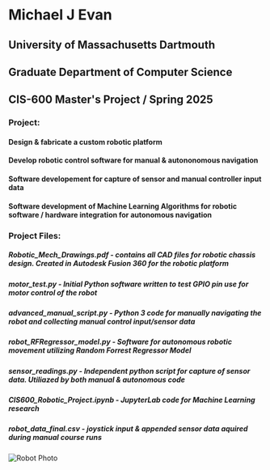 # Michael J Evan
## University of Massachusetts Dartmouth
## Graduate Department of Computer Science
## CIS-600 Master's Project / Spring 2025

### Project:
#### Design & fabricate a custom robotic platform
#### Develop robotic control software for manual & autononomous navigation 
#### Software developement for capture of sensor and manual controller input data
#### Software development of Machine Learning Algorithms for robotic software / hardware integration for autonomous navigation

### Project Files:
##### Robotic_Mech_Drawings.pdf - contains all CAD files for robotic chassis design. Created in Autodesk Fusion 360 for the robotic platform
##### motor_test.py - Initial Python software written to test GPIO pin use for motor control of the robot
##### advanced_manual_script.py - Python 3 code for manually navigating the robot and collecting manual control input/sensor data
##### robot_RFRegressor_model.py - Software for autonomous robotic movement utilizing Random Forrest Regressor Model
##### sensor_readings.py - Independent python script for capture of sensor data. Utiliazed by both manual & autonomous code
##### CIS600_Robotic_Project.ipynb - JupyterLab code for Machine Learning research 
##### robot_data_final.csv - joystick input & appended sensor data aquired during manual course runs

![Robot Photo](image/Robot_Photo.png)


